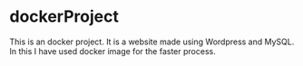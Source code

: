 # dockerProject
This is an docker project. 
It is a website made using Wordpress and MySQL.
In this I have used docker image for the faster process.
